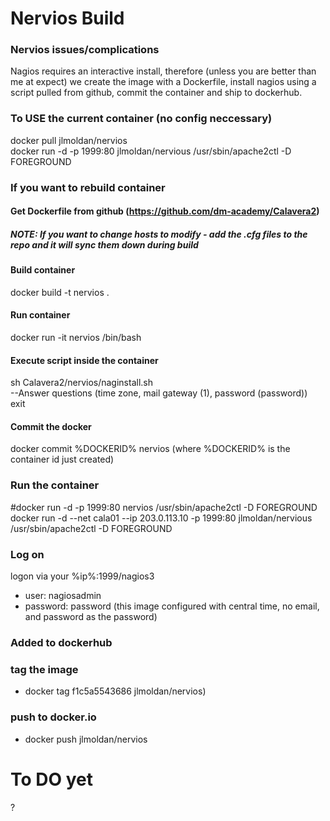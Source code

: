 # Nervios Build

### Nervios issues/complications
Nagios requires an interactive install, therefore (unless you are better than me at expect) we create the image with a Dockerfile, install nagios using a script pulled from github, commit the container and ship to dockerhub.

### To USE the current container (no config neccessary)
docker pull jlmoldan/nervios<br>
docker run -d -p 1999:80 jlmoldan/nervious /usr/sbin/apache2ctl -D FOREGROUND<br>



### If you want to rebuild container
#### Get Dockerfile from github  (https://github.com/dm-academy/Calavera2)
##### NOTE:  If you want to change hosts to modify - add the .cfg files to the repo and it will sync them down during build


#### Build container
docker build -t nervios .<br>

#### Run container
docker run -it nervios /bin/bash<br>

#### Execute script inside the container
sh Calavera2/nervios/naginstall.sh<br>
   --Answer questions (time zone, mail gateway (1), password (password))<br>
exit<br>

#### Commit the docker
docker commit %DOCKERID% nervios (where  %DOCKERID% is the container id just created) <br>

### Run the container
#docker run -d -p 1999:80 nervios /usr/sbin/apache2ctl -D FOREGROUND<br>
docker run -d  --net cala01 --ip 203.0.113.10 -p 1999:80 jlmoldan/nervious /usr/sbin/apache2ctl -D FOREGROUND<br>

### Log on 
logon via your %ip%:1999/nagios3 
  - user: nagiosadmin
  - password: password
  (this image configured with central time, no email, and password as the password)<br>

### Added to dockerhub
### tag the image 
  - docker tag f1c5a5543686 jlmoldan/nervios)<br>
### push to docker.io
  - docker push  jlmoldan/nervios
  

# To DO yet
?

